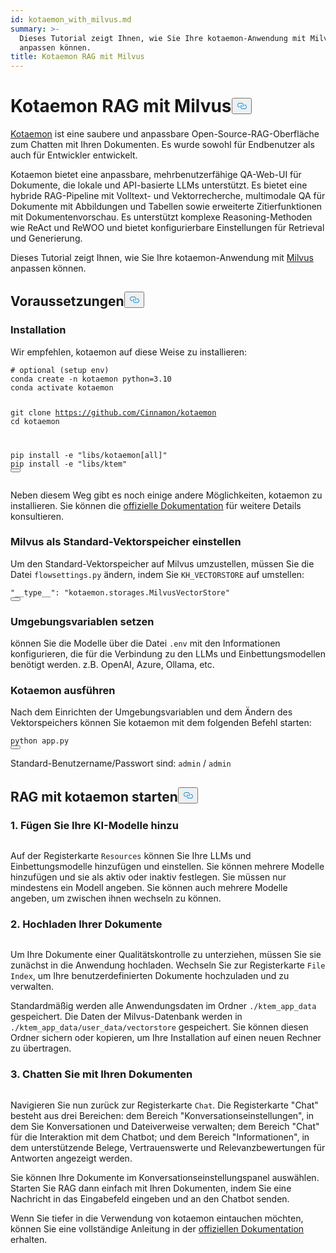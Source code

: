 ```yaml
---
id: kotaemon_with_milvus.md
summary: >-
  Dieses Tutorial zeigt Ihnen, wie Sie Ihre kotaemon-Anwendung mit Milvus
  anpassen können.
title: Kotaemon RAG mit Milvus
---
```

<h1 id="Kotaemon-RAG-with-Milvus" class="common-anchor-header">Kotaemon RAG mit Milvus<button data-href="#Kotaemon-RAG-with-Milvus" class="anchor-icon" translate="no">
      <svg translate="no"
        aria-hidden="true"
        focusable="false"
        height="20"
        version="1.1"
        viewBox="0 0 16 16"
        width="16"
      >
        <path
          fill="#0092E4"
          fill-rule="evenodd"
          d="M4 9h1v1H4c-1.5 0-3-1.69-3-3.5S2.55 3 4 3h4c1.45 0 3 1.69 3 3.5 0 1.41-.91 2.72-2 3.25V8.59c.58-.45 1-1.27 1-2.09C10 5.22 8.98 4 8 4H4c-.98 0-2 1.22-2 2.5S3 9 4 9zm9-3h-1v1h1c1 0 2 1.22 2 2.5S13.98 12 13 12H9c-.98 0-2-1.22-2-2.5 0-.83.42-1.64 1-2.09V6.25c-1.09.53-2 1.84-2 3.25C6 11.31 7.55 13 9 13h4c1.45 0 3-1.69 3-3.5S14.5 6 13 6z"
        ></path>
      </svg>
    </button></h1><p><a href="https://github.com/Cinnamon/kotaemon">Kotaemon</a> ist eine saubere und anpassbare Open-Source-RAG-Oberfläche zum Chatten mit Ihren Dokumenten. Es wurde sowohl für Endbenutzer als auch für Entwickler entwickelt.</p>
<p>Kotaemon bietet eine anpassbare, mehrbenutzerfähige QA-Web-UI für Dokumente, die lokale und API-basierte LLMs unterstützt. Es bietet eine hybride RAG-Pipeline mit Volltext- und Vektorrecherche, multimodale QA für Dokumente mit Abbildungen und Tabellen sowie erweiterte Zitierfunktionen mit Dokumentenvorschau. Es unterstützt komplexe Reasoning-Methoden wie ReAct und ReWOO und bietet konfigurierbare Einstellungen für Retrieval und Generierung.</p>
<p>Dieses Tutorial zeigt Ihnen, wie Sie Ihre kotaemon-Anwendung mit <a href="https://milvus.io/">Milvus</a> anpassen können.</p>
<h2 id="Prerequisites" class="common-anchor-header">Voraussetzungen<button data-href="#Prerequisites" class="anchor-icon" translate="no">
      <svg translate="no"
        aria-hidden="true"
        focusable="false"
        height="20"
        version="1.1"
        viewBox="0 0 16 16"
        width="16"
      >
        <path
          fill="#0092E4"
          fill-rule="evenodd"
          d="M4 9h1v1H4c-1.5 0-3-1.69-3-3.5S2.55 3 4 3h4c1.45 0 3 1.69 3 3.5 0 1.41-.91 2.72-2 3.25V8.59c.58-.45 1-1.27 1-2.09C10 5.22 8.98 4 8 4H4c-.98 0-2 1.22-2 2.5S3 9 4 9zm9-3h-1v1h1c1 0 2 1.22 2 2.5S13.98 12 13 12H9c-.98 0-2-1.22-2-2.5 0-.83.42-1.64 1-2.09V6.25c-1.09.53-2 1.84-2 3.25C6 11.31 7.55 13 9 13h4c1.45 0 3-1.69 3-3.5S14.5 6 13 6z"
        ></path>
      </svg>
    </button></h2><h3 id="Installation" class="common-anchor-header">Installation</h3><p>Wir empfehlen, kotaemon auf diese Weise zu installieren:</p>
<pre><code translate="no" class="language-shell"><span class="hljs-comment"># optional (setup env)</span>
conda create -n kotaemon python=3.10
conda activate kotaemon

git <span class="hljs-built_in">clone</span> https://github.com/Cinnamon/kotaemon
<span class="hljs-built_in">cd</span> kotaemon

pip install -e <span class="hljs-string">&quot;libs/kotaemon[all]&quot;</span>
pip install -e <span class="hljs-string">&quot;libs/ktem&quot;</span>
<button class="copy-code-btn"></button></code></pre>
<p>Neben diesem Weg gibt es noch einige andere Möglichkeiten, kotaemon zu installieren. Sie können die <a href="https://github.com/Cinnamon/kotaemon?tab=readme-ov-file#installation">offizielle Dokumentation</a> für weitere Details konsultieren.</p>
<h3 id="Set-Milvus-as-the-default-vector-storage" class="common-anchor-header">Milvus als Standard-Vektorspeicher einstellen</h3><p>Um den Standard-Vektorspeicher auf Milvus umzustellen, müssen Sie die Datei <code translate="no">flowsettings.py</code> ändern, indem Sie <code translate="no">KH_VECTORSTORE</code> auf umstellen:</p>
<pre><code translate="no" class="language-python"><span class="hljs-string">&quot;__type__&quot;</span>: <span class="hljs-string">&quot;kotaemon.storages.MilvusVectorStore&quot;</span>
<button class="copy-code-btn"></button></code></pre>
<h3 id="Set-Environment-Variables" class="common-anchor-header">Umgebungsvariablen setzen</h3><p>können Sie die Modelle über die Datei <code translate="no">.env</code> mit den Informationen konfigurieren, die für die Verbindung zu den LLMs und Einbettungsmodellen benötigt werden. z.B. OpenAI, Azure, Ollama, etc.</p>
<h3 id="Run-Kotaemon" class="common-anchor-header">Kotaemon ausführen</h3><p>Nach dem Einrichten der Umgebungsvariablen und dem Ändern des Vektorspeichers können Sie kotaemon mit dem folgenden Befehl starten:</p>
<pre><code translate="no" class="language-shell">python app.py
<button class="copy-code-btn"></button></code></pre>
<p>Standard-Benutzername/Passwort sind: <code translate="no">admin</code> / <code translate="no">admin</code></p>
<h2 id="Start-RAG-with-kotaemon" class="common-anchor-header">RAG mit kotaemon starten<button data-href="#Start-RAG-with-kotaemon" class="anchor-icon" translate="no">
      <svg translate="no"
        aria-hidden="true"
        focusable="false"
        height="20"
        version="1.1"
        viewBox="0 0 16 16"
        width="16"
      >
        <path
          fill="#0092E4"
          fill-rule="evenodd"
          d="M4 9h1v1H4c-1.5 0-3-1.69-3-3.5S2.55 3 4 3h4c1.45 0 3 1.69 3 3.5 0 1.41-.91 2.72-2 3.25V8.59c.58-.45 1-1.27 1-2.09C10 5.22 8.98 4 8 4H4c-.98 0-2 1.22-2 2.5S3 9 4 9zm9-3h-1v1h1c1 0 2 1.22 2 2.5S13.98 12 13 12H9c-.98 0-2-1.22-2-2.5 0-.83.42-1.64 1-2.09V6.25c-1.09.53-2 1.84-2 3.25C6 11.31 7.55 13 9 13h4c1.45 0 3-1.69 3-3.5S14.5 6 13 6z"
        ></path>
      </svg>
    </button></h2><h3 id="1-Add-your-AI-models" class="common-anchor-header">1. Fügen Sie Ihre KI-Modelle hinzu</h3><p>
  <span class="img-wrapper">
    <img translate="no" src="/docs/v2.4.x/assets/kotaemon_1.png" alt="" class="doc-image" id="" />
    <span></span>
  </span>
</p>
<p>Auf der Registerkarte <code translate="no">Resources</code> können Sie Ihre LLMs und Einbettungsmodelle hinzufügen und einstellen. Sie können mehrere Modelle hinzufügen und sie als aktiv oder inaktiv festlegen. Sie müssen nur mindestens ein Modell angeben. Sie können auch mehrere Modelle angeben, um zwischen ihnen wechseln zu können.</p>
<h3 id="2-Upload-your-documents" class="common-anchor-header">2. Hochladen Ihrer Dokumente</h3><p>
  <span class="img-wrapper">
    <img translate="no" src="/docs/v2.4.x/assets/kotaemon_2.png" alt="" class="doc-image" id="" />
    <span></span>
  </span>
</p>
<p>Um Ihre Dokumente einer Qualitätskontrolle zu unterziehen, müssen Sie sie zunächst in die Anwendung hochladen. Wechseln Sie zur Registerkarte <code translate="no">File Index</code>, um Ihre benutzerdefinierten Dokumente hochzuladen und zu verwalten.</p>
<p>Standardmäßig werden alle Anwendungsdaten im Ordner <code translate="no">./ktem_app_data</code> gespeichert. Die Daten der Milvus-Datenbank werden in <code translate="no">./ktem_app_data/user_data/vectorstore</code> gespeichert. Sie können diesen Ordner sichern oder kopieren, um Ihre Installation auf einen neuen Rechner zu übertragen.</p>
<h3 id="3-Chat-with-your-documents" class="common-anchor-header">3. Chatten Sie mit Ihren Dokumenten</h3><p>
  <span class="img-wrapper">
    <img translate="no" src="/docs/v2.4.x/assets/kotaemon_3.png" alt="" class="doc-image" id="" />
    <span></span>
  </span>
</p>
<p>Navigieren Sie nun zurück zur Registerkarte <code translate="no">Chat</code>. Die Registerkarte "Chat" besteht aus drei Bereichen: dem Bereich "Konversationseinstellungen", in dem Sie Konversationen und Dateiverweise verwalten; dem Bereich "Chat" für die Interaktion mit dem Chatbot; und dem Bereich "Informationen", in dem unterstützende Belege, Vertrauenswerte und Relevanzbewertungen für Antworten angezeigt werden.</p>
<p>Sie können Ihre Dokumente im Konversationseinstellungspanel auswählen. Starten Sie RAG dann einfach mit Ihren Dokumenten, indem Sie eine Nachricht in das Eingabefeld eingeben und an den Chatbot senden.</p>
<p>Wenn Sie tiefer in die Verwendung von kotaemon eintauchen möchten, können Sie eine vollständige Anleitung in der <a href="https://cinnamon.github.io/kotaemon/usage/">offiziellen Dokumentation</a> erhalten.</p>
